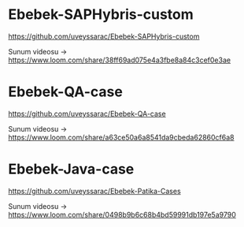 # Ebebek-SAPHybris-custom

https://github.com/uveyssarac/Ebebek-SAPHybris-custom

Sunum videosu -> https://www.loom.com/share/38ff69ad075e4a3fbe8a84c3cef0e3ae

# Ebebek-QA-case

https://github.com/uveyssarac/Ebebek-QA-case

Sunum videosu -> https://www.loom.com/share/a63ce50a6a8541da9cbeda62860cf6a8

# Ebebek-Java-case

https://github.com/uveyssarac/Ebebek-Patika-Cases

Sunum videosu -> https://www.loom.com/share/0498b9b6c68b4bd59991db197e5a9790
